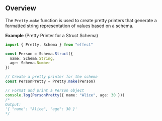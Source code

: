 ## Overview

The `Pretty.make` function is used to create pretty printers that generate a formatted string representation of values based on a schema.

**Example** (Pretty Printer for a Struct Schema)

```ts twoslash
import { Pretty, Schema } from "effect"

const Person = Schema.Struct({
  name: Schema.String,
  age: Schema.Number
})

// Create a pretty printer for the schema
const PersonPretty = Pretty.make(Person)

// Format and print a Person object
console.log(PersonPretty({ name: "Alice", age: 30 }))
/*
Output:
'{ "name": "Alice", "age": 30 }'
*/
```
